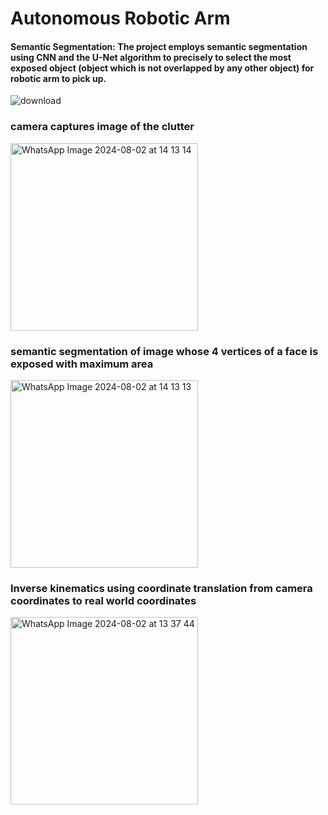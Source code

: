 # Autonomous Robotic Arm
#### Semantic Segmentation: The project employs semantic segmentation using CNN and the U-Net algorithm to precisely to select the most exposed object (object which is not overlapped by any other object) for robotic arm to pick up.

![download](https://github.com/user-attachments/assets/c93d7934-3060-4aa7-a048-1e186d8073f3)
### camera captures image of the clutter
<p>
  <img src="https://github.com/user-attachments/assets/3253be0e-52e9-4607-8d53-4fc14efb6a5b" alt="WhatsApp Image 2024-08-02 at 14 13 14" width="300" style="display: block;"/>
</p>

### semantic segmentation of image whose 4 vertices of a face is exposed with maximum area
  <img src="https://github.com/user-attachments/assets/f39a2509-88c0-4c54-b5c4-05fe7492ace0" alt="WhatsApp Image 2024-08-02 at 14 13 13" width="300" style="display: block; margin-bottom: 10px;"/>

### Inverse kinematics using coordinate translation from camera coordinates to real world coordinates
 <img src="https://github.com/user-attachments/assets/90555c34-6059-4551-a3ef-594412283e65" alt="WhatsApp Image 2024-08-02 at 13 37 44" width="300" style="display: block; margin-bottom: 10px;"/>

